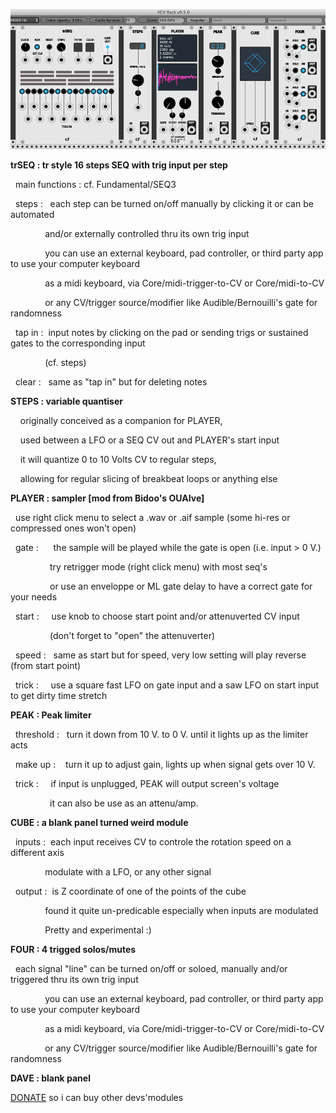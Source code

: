 ![alt text](/cf.png)

**trSEQ : tr style 16 steps SEQ with trig input per step**

  main functions : cf. Fundamental/SEQ3
  
  steps :   each step can be turned on/off manually by clicking it or can be automated
  
              and/or externally controlled thru its own trig input
            
              you can use an external keyboard, pad controller, or third party app to use your computer keyboard
            
              as a midi keyboard, via Core/midi-trigger-to-CV or Core/midi-to-CV
            
              or any CV/trigger source/modifier like Audible/Bernouilli's gate for randomness
            
  tap in :  input notes by clicking on the pad or sending trigs or sustained gates to the corresponding input
  
              (cf. steps)
            
  clear :   same as "tap in" but for deleting notes
  



**STEPS : variable quantiser**

    originally conceived as a companion for PLAYER,
  
    used between a LFO or a SEQ CV out and PLAYER's start input
  
    it will quantize 0 to 10 Volts CV to regular steps,
  
    allowing for regular slicing of breakbeat loops or anything else
  



**PLAYER : sampler [mod from Bidoo's OUAIve]**
  
  use right click menu to select a .wav or .aif sample (some hi-res or compressed ones won't open)
  
  gate :      the sample will be played while the gate is open (i.e. input > 0 V.)
  
                try retrigger mode (right click menu) with most seq's
              
                or use an enveloppe or ML gate delay to have a correct gate for your needs
              
  start :     use knob to choose start point and/or attenuverted CV input 
  
                (don't forget to "open" the attenuverter)
              
  speed :   same as start but for speed, very low setting will play reverse (from start point)
  
  trick :     use a square fast LFO on gate input and a saw LFO on start input to get dirty time stretch
  



**PEAK : Peak limiter**

  threshold :   turn it down from 10 V. to 0 V. until it lights up as the limiter acts
  
  make up :     turn it up to adjust gain, lights up when signal gets over 10 V.
  
  
  trick :     if input is unplugged, PEAK will output screen's voltage
  
                it can also be use as an attenu/amp.
              
  
  

**CUBE : a blank panel turned weird module**

  inputs :  each input receives CV to controle the rotation speed on a different axis
  
              modulate with a LFO, or any other signal
            
  output :  is Z coordinate of one of the points of the cube
  
              found it quite un-predicable especially when inputs are modulated
            
              Pretty and experimental :)
            
     
     

**FOUR : 4 trigged solos/mutes**

  each signal "line" can be turned on/off or soloed, manually and/or triggered thru its own trig input
  
              you can use an external keyboard, pad controller, or third party app to use your computer keyboard
            
              as a midi keyboard, via Core/midi-trigger-to-CV or Core/midi-to-CV
            
              or any CV/trigger source/modifier like Audible/Bernouilli's gate for randomness
            
            


**DAVE : blank panel**


[DONATE](https://www.paypal.com/cgi-bin/webscr?cmd=_s-xclick&hosted_button_id=3CSNFE349G99Q) so i can buy other devs'modules
